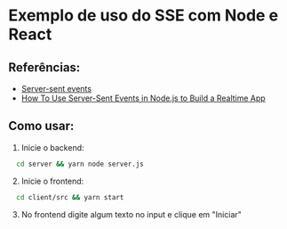 # Exemplo de uso do SSE com Node e React

## Referências:
- [Server-sent events](https://developer.mozilla.org/pt-BR/docs/Web/API/Server-sent_events)
- [How To Use Server-Sent Events in Node.js to Build a Realtime App](https://www.digitalocean.com/community/tutorials/nodejs-server-sent-events-build-realtime-app)

## Como usar:
1. Inicie o backend:
  ```bash
    cd server && yarn node server.js
  ```
2. Inicie o frontend:
  ```bash
    cd client/src && yarn start
  ```
3. No frontend digite algum texto no input e clique em "Iniciar"
